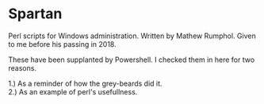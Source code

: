 # Spartan
Perl scripts for Windows administration. Written by Mathew Rumphol. Given to me before his passing in 2018. 

These have been supplanted by Powershell.  I checked them in here for two reasons. 

  1.) As a reminder of how the grey-beards did it.   
  2.) As an example of perl's usefullness. 
